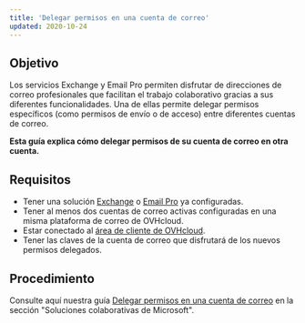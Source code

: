 ```yaml
---
title: 'Delegar permisos en una cuenta de correo'
updated: 2020-10-24
---
```


## Objetivo

Los servicios Exchange y Email Pro permiten disfrutar de direcciones de correo profesionales que facilitan el trabajo colaborativo gracias a sus diferentes funcionalidades. Una de ellas permite delegar permisos específicos (como permisos de envío o de acceso) entre diferentes cuentas de correo.

**Esta guía explica cómo delegar permisos de su cuenta de correo en otra cuenta.**

## Requisitos

- Tener una solución [Exchange](https://www.ovhcloud.com/es-es/emails/hosted-exchange/) o [Email Pro](/links/web/email-pro) ya configuradas.
- Tener al menos dos cuentas de correo activas configuradas en una misma plataforma de correo de OVHcloud.
- Estar conectado al [área de cliente de OVHcloud](https://www.ovh.com/auth/?action=gotomanager&from=https://www.ovh.es/&ovhSubsidiary=es).
- Tener las claves de la cuenta de correo que disfrutará de los nuevos permisos delegados.

## Procedimiento

Consulte aquí nuestra guía [Delegar permisos en una cuenta de correo](/pages/web_cloud/email_and_collaborative_solutions/microsoft_exchange/feature_delegation) en la sección "Soluciones colaborativas de Microsoft".